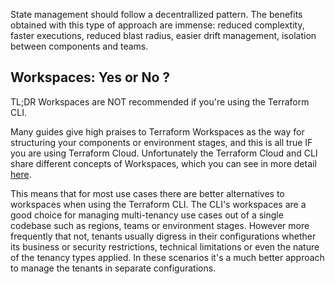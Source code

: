 
State management should follow a decentrallized pattern. The benefits obtained with this type of approach are immense: reduced complextity, faster executions, reduced blast radius, easier drift management, isolation between components and teams.

## Workspaces: Yes or No ?

TL;DR Workspaces are NOT recommended if you're using the Terraform CLI. 

Many guides give high praises to Terraform Workspaces as the way for structuring your components or environment stages, and this is all true IF you are using Terraform Cloud. Unfortunately the Terraform Cloud and CLI share different concepts of Workspaces, which you can see in more detail [here](https://www.terraform.io/docs/cloud/workspaces/index.html).

This means that for most use cases there are better alternatives to workspaces when using the Terraform CLI. The CLI's workspaces are a good choice for managing multi-tenancy use cases out of a single codebase such as regions, teams or environment stages. However more frequently that not, tenants usually digress in their configurations whether its business or security restrictions, technical limitations or even the nature of the tenancy types applied. In these scenarios it's a much better approach to manage the tenants in separate configurations.